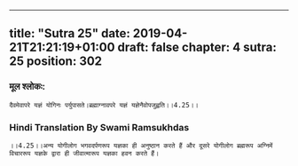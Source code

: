 
---
title: "Sutra 25"
date: 2019-04-21T21:21:19+01:00
draft: false
chapter: 4
sutra: 25
position: 302
---
### मूल श्लोकः:
```
दैवमेवापरे यज्ञं योगिनः पर्युपासते।ब्रह्माग्नावपरे यज्ञं यज्ञेनैवोपजुह्वति।।4.25।।

```

### Hindi Translation By Swami Ramsukhdas
```
।।4.25।।अन्य योगीलोग भगवदर्पणरूप यज्ञका ही अनुष्ठान करते हैं और दूसरे योगीलोग ब्रह्मरूप अग्निमें विचाररूप यज्ञके द्वारा ही जीवात्मारूप यज्ञका हवन करते हैं। 

```

